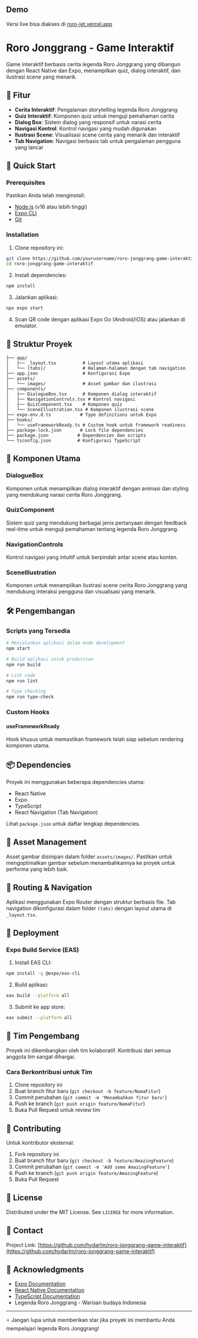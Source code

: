 
## Demo
Versi live bisa diakses di [roro-jet.vercel.app](roro-jet.vercel.app)

# Roro Jonggrang - Game Interaktif

Game interaktif berbasis cerita legenda Roro Jonggrang yang dibangun dengan React Native dan Expo, menampilkan quiz, dialog interaktif, dan ilustrasi scene yang menarik.

## 📱 Fitur

- **Cerita Interaktif**: Pengalaman storytelling legenda Roro Jonggrang
- **Quiz Interaktif**: Komponen quiz untuk menguji pemahaman cerita
- **Dialog Box**: Sistem dialog yang responsif untuk narasi cerita
- **Navigasi Kontrol**: Kontrol navigasi yang mudah digunakan
- **Ilustrasi Scene**: Visualisasi scene cerita yang menarik dan interaktif
- **Tab Navigation**: Navigasi berbasis tab untuk pengalaman pengguna yang lancar

## 🚀 Quick Start

### Prerequisites

Pastikan Anda telah menginstall:
- [Node.js](https://nodejs.org/) (v16 atau lebih tinggi)
- [Expo CLI](https://docs.expo.dev/get-started/installation/)
- [Git](https://git-scm.com/)

### Installation

1. Clone repository ini:
```bash
git clone https://github.com/yourusername/roro-jonggrang-game-interaktif.git
cd roro-jonggrang-game-interaktif
```

2. Install dependencies:
```bash
npm install
```

3. Jalankan aplikasi:
```bash
npx expo start
```

4. Scan QR code dengan aplikasi Expo Go (Android/iOS) atau jalankan di emulator.

## 📁 Struktur Proyek

```
├── app/
│   ├── _layout.tsx          # Layout utama aplikasi
│   └── (tabs)/              # Halaman-halaman dengan tab navigation
├── app.json                 # Konfigurasi Expo
├── assets/
│   └── images/              # Asset gambar dan ilustrasi
├── components/
│   ├── DialogueBox.tsx      # Komponen dialog interaktif
│   ├── NavigationControls.tsx # Kontrol navigasi
│   ├── QuizComponent.tsx    # Komponen quiz
│   └── SceneIllustration.tsx # Komponen ilustrasi scene
├── expo-env.d.ts           # Type definitions untuk Expo
├── hooks/
│   └── useFrameworkReady.ts # Custom hook untuk framework readiness
├── package-lock.json       # Lock file dependencies
├── package.json           # Dependencies dan scripts
└── tsconfig.json          # Konfigurasi TypeScript
```

## 🔧 Komponen Utama

### DialogueBox
Komponen untuk menampilkan dialog interaktif dengan animasi dan styling yang mendukung narasi cerita Roro Jonggrang.

### QuizComponent
Sistem quiz yang mendukung berbagai jenis pertanyaan dengan feedback real-time untuk menguji pemahaman tentang legenda Roro Jonggrang.

### NavigationControls
Kontrol navigasi yang intuitif untuk berpindah antar scene atau konten.

### SceneIllustration
Komponen untuk menampilkan ilustrasi scene cerita Roro Jonggrang yang mendukung interaksi pengguna dan visualisasi yang menarik.

## 🛠️ Pengembangan

### Scripts yang Tersedia

```bash
# Menjalankan aplikasi dalam mode development
npm start

# Build aplikasi untuk production
npm run build

# Lint code
npm run lint

# Type checking
npm run type-check
```

### Custom Hooks

#### useFrameworkReady
Hook khusus untuk memastikan framework telah siap sebelum rendering komponen utama.

## 📦 Dependencies

Proyek ini menggunakan beberapa dependencies utama:
- React Native
- Expo
- TypeScript
- React Navigation (Tab Navigation)

Lihat `package.json` untuk daftar lengkap dependencies.

## 🎨 Asset Management

Asset gambar disimpan dalam folder `assets/images/`. Pastikan untuk mengoptimalkan gambar sebelum menambahkannya ke proyek untuk performa yang lebih baik.

## 🔀 Routing & Navigation

Aplikasi menggunakan Expo Router dengan struktur berbasis file. Tab navigation dikonfigurasi dalam folder `(tabs)` dengan layout utama di `_layout.tsx`.

## 🚀 Deployment

### Expo Build Service (EAS)

1. Install EAS CLI:
```bash
npm install -g @expo/eas-cli
```

2. Build aplikasi:
```bash
eas build --platform all
```

3. Submit ke app store:
```bash
eas submit --platform all
```

## 👥 Tim Pengembang

Proyek ini dikembangkan oleh tim kolaboratif. Kontribusi dari semua anggota tim sangat dihargai.

### Cara Berkontribusi untuk Tim

1. Clone repository ini
2. Buat branch fitur baru (`git checkout -b feature/NamaFitur`)
3. Commit perubahan (`git commit -m 'Menambahkan fitur baru'`)
4. Push ke branch (`git push origin feature/NamaFitur`)
5. Buka Pull Request untuk review tim

## 🤝 Contributing

Untuk kontributor eksternal:

1. Fork repository ini
2. Buat branch fitur baru (`git checkout -b feature/AmazingFeature`)
3. Commit perubahan (`git commit -m 'Add some AmazingFeature'`)
4. Push ke branch (`git push origin feature/AmazingFeature`)
5. Buka Pull Request

## 📝 License

Distributed under the MIT License. See `LICENSE` for more information.

## 📧 Contact

Project Link: [https://github.com/hydarlm/roro-jonggrang-game-interaktif](https://github.com/hydarlm/roro-jonggrang-game-interaktif)

## 🙏 Acknowledgments

- [Expo Documentation](https://docs.expo.dev/)
- [React Native Documentation](https://reactnative.dev/)
- [TypeScript Documentation](https://www.typescriptlang.org/)
- Legenda Roro Jonggrang - Warisan budaya Indonesia

---

⭐ Jangan lupa untuk memberikan star jika proyek ini membantu Anda mempelajari legenda Roro Jonggrang!
